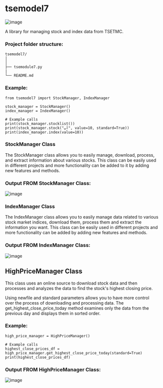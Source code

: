 # tsemodel7

![image](https://github.com/Peyman2012/tsemodule7/assets/88220773/cf3d963a-219b-46bc-b096-df52af9877c1)


A library for managing stock and index data from TSETMC.

### Project folder structure:

    tsemodel7/
    │
    │                   
    ├── tsemodule7.py                     
    |                   
    └── README.md

### Example:

    from tsemodel7 import StockManager, IndexManager

    stock_manager = StockManager()
    index_manager = IndexManager()

    # Example calls
    print(stock_manager.stocklist())
    print(stock_manager.stock("آپ", value=10, standard=True))
    print(index_manager.index(value=10))

### StockManager Class

The StockManager class allows you to easily manage, download, process, and extract information about various stocks. This class can be easily used in different projects and more functionality can be added to it by adding new features and methods.

### Output FROM StockManager Class:
![image](https://github.com/Peyman2012/tsemodule7/assets/88220773/924892d8-1eb5-477a-a0bc-9ef9bcf8de62)

### IndexManager Class

The IndexManager class allows you to easily manage data related to various stock market indices, download them, process them and extract the information you want. This class can be easily used in different projects and more functionality can be added by adding new features and methods.

### Output FROM IndexManager Class:
![image](https://github.com/Peyman2012/tsemodule7/assets/88220773/389a83bd-0ff5-463a-b082-b3dba183b430)

 ## HighPriceManager Class
This class uses an online source to download stock data and then processes and analyzes the data to find the stock's highest closing price.

Using newfile and standard parameters allows you to have more control over the process of downloading and processing data.
The get_highest_close_price_today method examines only the data from the previous day and displays them in sorted order.
### Example:

    high_price_manager = HighPriceManager()

    # Example calls
    highest_close_prices_df = high_price_manager.get_highest_close_price_today(standard=True)
    print(highest_close_prices_df)

### Output FROM HighPriceManager Class:
![image](https://github.com/Peyman2012/tsemodule7/assets/88220773/3472a97e-5bf6-4259-aa0b-b9fda93eb11f)










